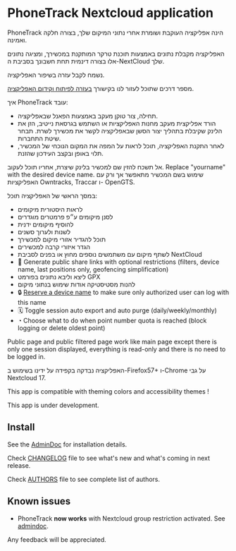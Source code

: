 # PhoneTrack Nextcloud application

PhoneTrack הינה אפליקציה העוקבת ושומרת אחרי נתוני המיקום שלך, בצורה חלקה ואמינה.

האפליקציה מקבלת נתונים באמצעות תוכנת טרקר המותקנת במכשירך, ומציגה נתונים אלו בצורה דינמית תחת חשבונך בסביבת ה-NextCloud שלך.

נשמח לקבל עזרה בשיפור האפליקציה.

מספר דרכים שתוכל לעזור לנו בקישורך [בעזרה לפיתוח וקידום האפליקציה](https://gitlab.com/eneiluj/phonetrack-oc/blob/master/CONTRIBUTING.md).

איך PhoneTrack עובד:

* תחילה, צור טוקן מעקב באמצעות הפאנל שבאפליקציה.
* הורד אפליקצית מעקב מחנות האפליקציות או השתמש בגרסאת נייטיב, הזן את הלינק שקיבלת בתהליך יצור הסשן שבאפליקציה לקשר את מכשירך לשרת. תבחר שיטת התחברות.
* לאחר התקנת האפליקציה, תוכל לראות על המפה את המקום הנוכחי של המכשיר, תלוי באופן ובקצב העידכון שהזנת.

אל תשכח להזין שם למכשיר בלינק שיצרת, אחריו תוכל לעקוב. Replace "yourname" with the desired device name. שימוש בשם המכשיר מתאפשר אך ורק עם האפליקציות Owntracks, Traccar ו- OpenGTS.

במסך הראשי של האפליקציה תוכל:

* לראות היסטורית מיקומים
* לסנן מיקומים ע״פ פרמטרים מוגדרים
* להוסיף מיקומים ידנית
* לשנות ולערוך סשנים
* תוכל להגדיר אזורי מיקום למכשירך
* הגדר איזורי קרבה למכשירים
* לשתף מיקום עם משתמשים נוספים מחוץ או בפנים לסביבת NextCloud
* 🔗 Generate public share links with optional restrictions (filters, device name, last positions only, geofencing simplification)
* ליצא וליבא נתונים בפורמט GPX
* להנות מסטיסטיקה אודות שימוש בנתוני מיקום
* 🔒 [Reserve a device name](https://gitlab.com/eneiluj/phonetrack-oc/wikis/userdoc#device-name-reservation) to make sure only authorized user can log with this name
* 🗓 Toggle session auto export and auto purge (daily/weekly/monthly)
* ◔ Choose what to do when point number quota is reached (block logging or delete oldest point)

Public page and public filtered page work like main page except there is only one session displayed, everything is read-only and there is no need to be logged in.

האפליקציה נבדקה בקפידה על ידינו בשימוש ב-Firefox57+ ו-Chrome על גבי Nextcloud 17.

This app is compatible with theming colors and accessibility themes !

This app is under development.

## Install

See the [AdminDoc](https://gitlab.com/eneiluj/phonetrack-oc/wikis/admindoc) for installation details.

Check [CHANGELOG](https://gitlab.com/eneiluj/phonetrack-oc/blob/master/CHANGELOG.md#change-log) file to see what's new and what's coming in next release.

Check [AUTHORS](https://gitlab.com/eneiluj/phonetrack-oc/blob/master/AUTHORS.md#authors) file to see complete list of authors.

## Known issues

* PhoneTrack **now works** with Nextcloud group restriction activated. See [admindoc](https://gitlab.com/eneiluj/phonetrack-oc/wikis/admindoc#issue-with-phonetrack-restricted-to-some-groups-in-nextcloud).

Any feedback will be appreciated.